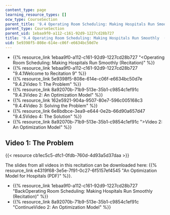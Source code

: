 ```yaml
---
content_type: page
learning_resource_types: []
ocw_type: CourseSection
parent_title: '9.4 Operating Room Scheduling: Making Hospitals Run Smoothly  (Recitation)'
parent_type: CourseSection
parent_uid: 1ebaa9f0-a112-c161-92d9-1227cd28b727
title: '9.4 Operating Room Scheduling: Making Hospitals Run Smoothly  (Recitation)'
uid: 5e9398f5-808e-614e-c06f-e6634bc50d7e
---
```


*   {{% resource_link 1ebaa9f0-a112-c161-92d9-1227cd28b727 "\<Operating Room Scheduling: Making Hospitals Run Smoothly (Recitation)" %}}
*   {{% resource_link 1ebaa9f0-a112-c161-92d9-1227cd28b727 "9.4.1Welcome to Recitation 9" %}}
*   {{% resource_link 5e9398f5-808e-614e-c06f-e6634bc50d7e "9.4.2Video 1: The Problem" %}}
*   {{% resource_link 8a92070b-71b9-513e-35b1-c9854c1ef91c "9.4.3Video 2: An Optimization Model" %}}
*   {{% resource_link 162e5921-904a-9507-80e7-596c005168c3 "9.4.4Video 3: Solving the Problem" %}}
*   {{% resource_link 6e8bdbce-3ea9-e644-0e2b-66d90a657d47 "9.4.5Video 4: The Solution" %}}
*   {{% resource_link 8a92070b-71b9-513e-35b1-c9854c1ef91c "\>Video 2: An Optimization Model" %}}

Video 1: The Problem
--------------------

{{< resource cb1ec5c5-dfc1-0fdb-760d-4d93a5d37daa >}}

The slides from all videos in this recitation can be downloaded here: {{% resource_link e4319f68-3e5e-7f91-0c27-6f5157ef4545 "An Optimization Model for Hospitals (PDF)" %}}.

*   {{% resource_link 1ebaa9f0-a112-c161-92d9-1227cd28b727 "BackOperating Room Scheduling: Making Hospitals Run Smoothly (Recitation)" %}}
*   {{% resource_link 8a92070b-71b9-513e-35b1-c9854c1ef91c "ContinueVideo 2: An Optimization Model" %}}